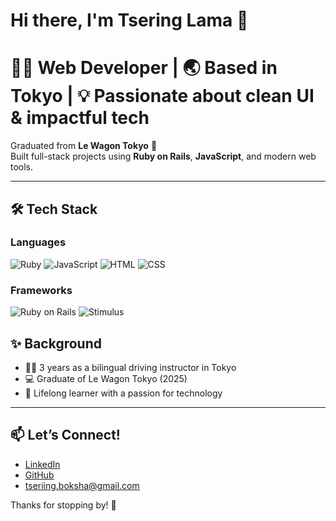 # Hi there, I'm Tsering Lama 👋

# 🧑‍💻 Web Developer | 🌏 Based in Tokyo | 💡 Passionate about clean UI & impactful tech
Graduated from **Le Wagon Tokyo** 🚀  
Built full-stack projects using **Ruby on Rails**, **JavaScript**, and modern web tools.

---

## 🛠️ Tech Stack

### Languages
![Ruby](https://img.shields.io/badge/Ruby-red?logo=ruby&logoColor=white)
![JavaScript](https://img.shields.io/badge/JavaScript-yellow?logo=javascript&logoColor=black)
![HTML](https://img.shields.io/badge/HTML5-orange?logo=html5&logoColor=white)
![CSS](https://img.shields.io/badge/CSS3-blue?logo=css3&logoColor=white)

### Frameworks
![Ruby on Rails](https://img.shields.io/badge/Ruby_on_Rails-CC0000?logo=rubyonrails&logoColor=white)
![Stimulus](https://img.shields.io/badge/Stimulus-0f0f0f?logo=stimulus&logoColor=white)


## ✨ Background
- 🧑‍🏫 3 years as a bilingual driving instructor in Tokyo  
- 💻 Graduate of Le Wagon Tokyo (2025)  
- 🌱 Lifelong learner with a passion for technology

---

## 📫 Let’s Connect!
- [LinkedIn](www.linkedin.com/in/tsering-lama-2406a335a)
- [GitHub](https://github.com/turibhai)
- tseriing.boksha@gmail.com

Thanks for stopping by! 🙏





